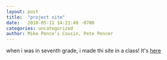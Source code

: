 ```yaml
---
layout: post
title:  "project site"
date:   2018-05-11 14:21:49 -0700
categories: uncategorized
author: Mike Pence's Cousin, Pete Pencer
---
```

when i was in seventh grade, i made thi site in a class! It's [here][url]

[url]: /website/
